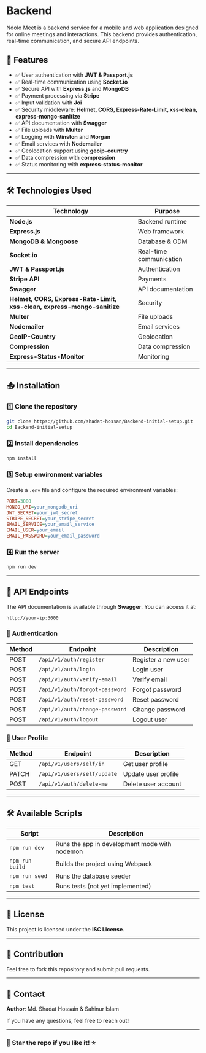 # Backend

Ndolo Meet is a backend service for a mobile and web application designed for online meetings and interactions. This backend provides authentication, real-time communication, and secure API endpoints.

## 📌 Features

- ✅ User authentication with **JWT & Passport.js**
- ✅ Real-time communication using **Socket.io**
- ✅ Secure API with **Express.js** and **MongoDB**
- ✅ Payment processing via **Stripe**
- ✅ Input validation with **Joi**
- ✅ Security middleware: **Helmet, CORS, Express-Rate-Limit, xss-clean, express-mongo-sanitize**
- ✅ API documentation with **Swagger**
- ✅ File uploads with **Multer**
- ✅ Logging with **Winston** and **Morgan**
- ✅ Email services with **Nodemailer**
- ✅ Geolocation support using **geoip-country**
- ✅ Data compression with **compression**
- ✅ Status monitoring with **express-status-monitor**

---

## 🛠 Technologies Used

| Technology                                                              | Purpose                 |
| ----------------------------------------------------------------------- | ----------------------- |
| **Node.js**                                                             | Backend runtime         |
| **Express.js**                                                          | Web framework           |
| **MongoDB & Mongoose**                                                  | Database & ODM          |
| **Socket.io**                                                           | Real-time communication |
| **JWT & Passport.js**                                                   | Authentication          |
| **Stripe API**                                                          | Payments                |
| **Swagger**                                                             | API documentation       |
| **Helmet, CORS, Express-Rate-Limit, xss-clean, express-mongo-sanitize** | Security                |
| **Multer**                                                              | File uploads            |
| **Nodemailer**                                                          | Email services          |
| **GeoIP-Country**                                                       | Geolocation             |
| **Compression**                                                         | Data compression        |
| **Express-Status-Monitor**                                              | Monitoring              |

---

## 📥 Installation

### 1️⃣ Clone the repository

```sh
git clone https://github.com/shadat-hossan/Backend-initial-setup.git
cd Backend-initial-setup
```

### 2️⃣ Install dependencies

```sh
npm install
```

### 3️⃣ Setup environment variables

Create a `.env` file and configure the required environment variables:

```ini
PORT=3000
MONGO_URI=your_mongodb_uri
JWT_SECRET=your_jwt_secret
STRIPE_SECRET=your_stripe_secret
EMAIL_SERVICE=your_email_service
EMAIL_USER=your_email
EMAIL_PASSWORD=your_email_password
```

### 4️⃣ Run the server

```sh
npm run dev
```

---

## 🚀 API Endpoints

The API documentation is available through **Swagger**. You can access it at:

```
http://your-ip:3000
```

### 🔑 Authentication

| Method | Endpoint                       | Description         |
| ------ | ------------------------------ | ------------------- |
| POST   | `/api/v1/auth/register`        | Register a new user |
| POST   | `/api/v1/auth/login`           | Login user          |
| POST   | `/api/v1/auth/verify-email`    | Verify email        |
| POST   | `/api/v1/auth/forgot-password` | Forgot password     |
| POST   | `/api/v1/auth/reset-password`  | Reset password      |
| POST   | `/api/v1/auth/change-password` | Change password     |
| POST   | `/api/v1/auth/logout`          | Logout user         |

### 👤 User Profile

| Method | Endpoint                    | Description         |
| ------ | --------------------------- | ------------------- |
| GET    | `/api/v1/users/self/in`     | Get user profile    |
| PATCH  | `/api/v1/users/self/update` | Update user profile |
| POST   | `/api/v1/auth/delete-me`    | Delete user account |

---

## 🛠 Available Scripts

| Script          | Description                                   |
| --------------- | --------------------------------------------- |
| `npm run dev`   | Runs the app in development mode with nodemon |
| `npm run build` | Builds the project using Webpack              |
| `npm run seed`  | Runs the database seeder                      |
| `npm test`      | Runs tests (not yet implemented)              |

---

## 📄 License

This project is licensed under the **ISC License**.

---

## 🤝 Contribution

Feel free to fork this repository and submit pull requests.

---

## 📧 Contact

**Author**: Md. Shadat Hossain & Sahinur Islam

If you have any questions, feel free to reach out!

---

### 🌟 Star the repo if you like it! ⭐
